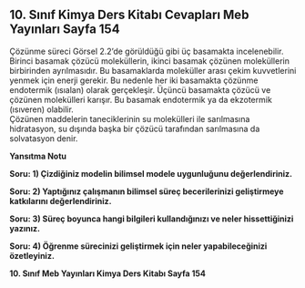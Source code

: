 ## 10. Sınıf Kimya Ders Kitabı Cevapları Meb Yayınları Sayfa 154

Çözünme süreci Görsel 2.2’de görüldüğü gibi üç basamakta incelenebilir. Birinci basamak çözücü moleküllerin, ikinci basamak çözünen moleküllerin birbirinden ayrılmasıdır. Bu basamaklarda moleküller arası çekim kuvvetlerini yenmek için enerji gerekir. Bu nedenle her iki basamakta çözünme endotermik (ısıalan) olarak gerçekleşir. Üçüncü basamakta çözücü ve çözünen molekülleri karışır. Bu basamak endotermik ya da ekzotermik (ısıveren) olabilir.  
 Çözünen maddelerin taneciklerinin su molekülleri ile sarılmasına hidratasyon, su dışında başka bir çözücü tarafından sarılmasına da solvatasyon denir.

**Yansıtma Notu**

**Soru: 1) Çizdiğiniz modelin bilimsel modele uygunluğunu değerlendiriniz.**

**Soru: 2) Yaptığınız çalışmanın bilimsel süreç becerilerinizi geliştirmeye katkılarını değerlendiriniz.**

**Soru: 3) Süreç boyunca hangi bilgileri kullandığınızı ve neler hissettiğinizi yazınız.**

**Soru: 4) Öğrenme sürecinizi geliştirmek için neler yapabileceğinizi özetleyiniz.**

**10. Sınıf Meb Yayınları Kimya Ders Kitabı Sayfa 154**